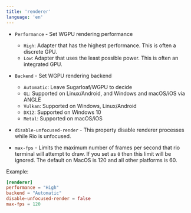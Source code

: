```yaml
---
title: 'renderer'
language: 'en'
---
```


- `Performance` - Set WGPU rendering performance

  - `High`: Adapter that has the highest performance. This is often a discrete GPU.
  - `Low`: Adapter that uses the least possible power. This is often an integrated GPU.

- `Backend` - Set WGPU rendering backend

  - `Automatic`: Leave Sugarloaf/WGPU to decide
  - `GL`: Supported on Linux/Android, and Windows and macOS/iOS via ANGLE
  - `Vulkan`: Supported on Windows, Linux/Android
  - `DX12`: Supported on Windows 10
  - `Metal`: Supported on macOS/iOS

- `disable-unfocused-render` - This property disable renderer processes while Rio is unfocused.

- `max-fps` - Limits the maximum number of frames per second that rio terminal will attempt to draw. If you set as `0` then this limit will be ignored. The default on MacOS is 120 and all other platforms is 60.

Example:

```toml
[renderer]
performance = "High"
backend = "Automatic"
disable-unfocused-render = false
max-fps = 120
```

